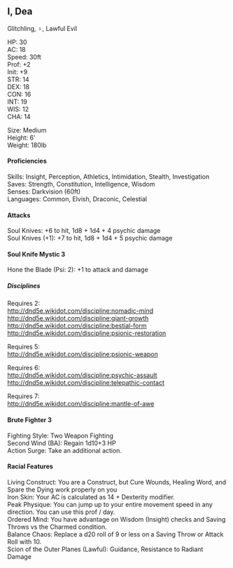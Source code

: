 ## I, Dea 
Glitchling, ♀, Lawful Evil

HP: 30 \
AC: 18 \
Speed: 30ft \
Prof: +2 \
Init: +9 \
STR: 14 \
DEX: 18 \
CON: 16 \
INT: 19 \
WIS: 12 \
CHA: 14

Size: Medium \
Height: 6' \
Weight: 180lb

#### Proficiencies
Skills: Insight, Perception, Athletics, Intimidation, Stealth, Investigation \
Saves: Strength, Constitution, Intelligence, Wisdom \
Senses: Darkvision (60ft) \
Languages: Common, Elvish, Draconic, Celestial

#### Attacks
Soul Knives: +6 to hit, 1d8 + 1d4 + 4 psychic damage \
Soul Knives (+1): +7 to hit, 1d8 + 1d4 + 5 psychic damage 

#### Soul Knife Mystic 3
Hone the Blade (Psi: 2): +1 to attack and damage

##### Disciplines
Requires 2: \
http://dnd5e.wikidot.com/discipline:nomadic-mind \
http://dnd5e.wikidot.com/discipline:giant-growth \
http://dnd5e.wikidot.com/discipline:bestial-form \
http://dnd5e.wikidot.com/discipline:psionic-restoration

Requires 5: \
http://dnd5e.wikidot.com/discipline:psionic-weapon

Requires 6: \
http://dnd5e.wikidot.com/discipline:psychic-assault \
http://dnd5e.wikidot.com/discipline:telepathic-contact

Requires 7: \
http://dnd5e.wikidot.com/discipline:mantle-of-awe

#### Brute Fighter 3
Fighting Style: Two Weapon Fighting \
Second Wind (BA): Regain 1d10+3 HP \
Action Surge: Take an additional action.

#### Racial Features
Living Construct: You are a Construct, but Cure Wounds, Healing Word, and Spare the Dying work properly on you \
Iron Skin: Your AC is calculated as 14 + Dexterity modifier. \
Peak Physique: You can jump up to your entire movement speed in any direction. You can use this prof / day. \
Ordered Mind: You have advantage on Wisdom (Insight) checks and Saving Throws vs the Charmed condition. \
Balance Chaos: Replace a d20 roll of 9 or less on a Saving Throw or Attack Roll with 10. \
Scion of the Outer Planes (Lawful): Guidance, Resistance to Radiant Damage 
